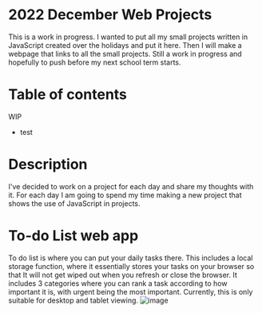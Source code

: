 # 2022 December Web Projects
This is a work in progress. I wanted to put all my small projects written in JavaScript created over the holidays and put it here. Then I will make a webpage that links to all the small projects. Still a work in progress and hopefully to push before my next school term starts.

# Table of contents
WIP
* test

# Description
I've decided to work on a project for each day and share my thoughts with it. For each day I am going to spend my time making a new project that shows the use of JavaScript in projects.

# To-do List web app
To do list is where you can put your daily tasks there. This includes a local storage function, where it essentially stores your tasks on your browser so that It will not get wiped out when you refresh or close the browser. It includes 3 categories where you can rank a task according to how important it is, with urgent being the most important. Currently, this is only suitable for desktop and tablet viewing.
![image](https://user-images.githubusercontent.com/39120147/210168057-1990f6e8-7400-44be-ae73-c537b2e4cfc9.png)
